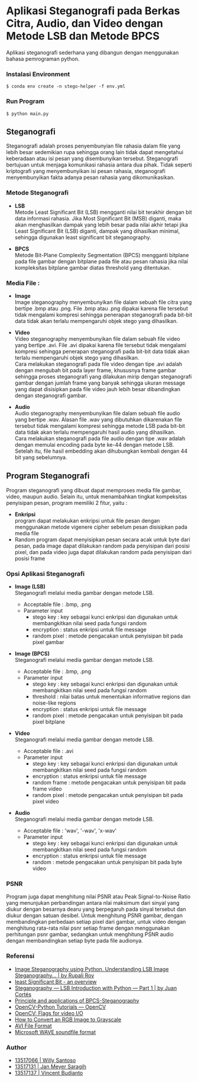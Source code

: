 # Aplikasi Steganografi pada Berkas Citra, Audio, dan Video dengan Metode LSB dan Metode BPCS

Aplikasi steganografi sederhana yang dibangun dengan menggunakan bahasa pemrograman python.

### Instalasi Environment
```
$ conda env create -n stego-helper -f env.yml
```

### Run Program
```
$ python main.py
```

## Steganografi
Steganografi adalah proses penyembunyian file rahasia dalam file yang lebih besar sedemikian rupa sehingga orang lain tidak dapat mengetahui keberadaan atau isi pesan yang disembunyikan tersebut. Steganografi bertujuan untuk menjaga komunikasi rahasia antara dua pihak. Tidak seperti kriptografi yang menyembunyikan isi pesan rahasia, steganografi menyembunyikan fakta adanya pesan rahasia yang dikomunikasikan.

### Metode Steganografi
- __LSB__ <br>
  Metode Least Significant Bit (LSB) mengganti nilai bit terakhir dengan bit data informasi rahasia. Jika Most Significant Bit (MSB) diganti, maka akan menghasilkan dampak yang lebih besar pada nilai akhir tetapi jika Least Significant Bit (LSB) diganti, dampak yang dihasilkan minimal, sehingga digunakan least significant bit steganography.

- __BPCS__ <br>
  Metode Bit-Plane Complexity Segmentation (BPCS) mengganti bitplane pada file gambar dengan bitplane pada file atau pesan rahasia jika nilai kompleksitas bitplane gambar diatas threshold yang ditentukan.

### Media File :
- __Image__ <br>
  Image steganography menyembunyikan file dalam sebuah file citra yang bertipe .bmp atau .png. File .bmp atau .png dipakai karena file tersebut tidak mengalami kompresi sehingga penerapan steganografi pada bit-bit data tidak akan terlalu mempengaruhi objek stego yang dihasilkan.

- __Video__ <br>
  Video steganography menyembunyikan file dalam sebuah file video yang bertipe .avi. File .avi dipakai karena file tersebut tidak mengalami kompresi sehingga penerapan steganografi pada bit-bit data tidak akan terlalu mempengaruhi objek stego yang dihasilkan. <br>
  Cara melakukan steganografi pada file video dengan tipe .avi adalah dengan mengubah bit pada layer frame, khususnya frame gambar sehingga proses steganografi yang dilakukan mirip dengan steganografi gambar dengan jumlah frame yang banyak sehingga ukuran message yang dapat disisipkan pada file video jauh lebih besar dibandingkan dengan steganografi gambar.

- __Audio__ <br>
Audio steganography menyembunyikan file dalam sebuah file audio yang bertipe .wav. Alasan file .wav yang dibutuhkan dikarenakan file tersebut tidak mengalami kompresi sehingga metode LSB pada bit-bit data tidak akan terlalu mempengaruhi hasil audio yang dihasilkan. <br>
Cara melakukan steganografi pada file audio dengan tipe .wav adalah dengan memulai encoding pada byte ke-44 dengan metode LSB. Setelah itu, file hasil embedding akan dihubungkan kembali dengan 44 bit yang sebelumnya.

## Program Steganografi
Program steganografi yang dibuat dapat memproses media file gambar, video, maupun audio. Selain itu, untuk menambahkan tingkat kompeksitas penyisipan pesan, program memiliki 2 fitur, yaitu :
- __Enkripsi__ <br>
  program dapat melakukan enkripsi untuk file pesan dengan menggunakan metode vigenere cipher sebelum pesan disisipkan pada media file
- Random
  program dapat menyisipkan pesan secara acak untuk byte dari pesan, pada image dapat dilakukan random pada penyisipan dari posisi pixel, dan pada video juga dapat dilakukan random pada penyisipan dari posisi frame

### Opsi Aplikasi Steganografi
- __Image (LSB)__ <br>
  Steganografi melalui media gambar dengan metode LSB.
    - Acceptable file : .bmp, .png
    - Parameter input
      - stego key : key sebagai kunci enkripsi dan digunakan untuk membangkitkan nilai seed pada fungsi random
      - encryption : status enkripsi untuk file message
      - random pixel : metode pengacakan untuk penyisipan bit pada pixel gambar

- __Image (BPCS)__ <br>
  Steganografi melalui media gambar dengan metode LSB.
    - Acceptable file : .bmp, .png
    - Parameter input
      - stego key : key sebagai kunci enkripsi dan digunakan untuk membangkitkan nilai seed pada fungsi random
      - threshold : nilai batas untuk menentukan informative regions dan noise-like regions
      - encryption : status enkripsi untuk file message
      - random pixel : metode pengacakan untuk penyisipan bit pada pixel bitplane

- __Video__ <br>
  Steganografi melalui media gambar dengan metode LSB.
    - Acceptable file : .avi
    - Parameter input
      - stego key : key sebagai kunci enkripsi dan digunakan untuk membangkitkan nilai seed pada fungsi random
      - encryption : status enkripsi untuk file message
      - random frame : metode pengacakan untuk penyisipan bit pada frame video
      - random pixel : metode pengacakan untuk penyisipan bit pada pixel video

- __Audio__ <br>
  Steganografi melalui media gambar dengan metode LSB.
    - Acceptable file : 'wav', '-wav', 'x-wav'
    - Parameter input
      - stego key : key sebagai kunci enkripsi dan digunakan untuk membangkitkan nilai seed pada fungsi random
      - encryption : status enkripsi untuk file message
      - random : metode pengacakan untuk penyisipan bit pada byte video

### PSNR
Program juga dapat menghitung nilai PSNR atau Peak Signal-to-Noise Ratio yang menunjukan perbandingan antara nlai maksimum dari sinyal yang diukur dengan besarnya dearu yang berpegaruh pada sinyal tersebut dan diukur dengan satuan desibel. Untuk menghitung PSNR gambar, dengan membandingkan perbedaan setiap pixel dari gambar, untuk video dengan menghitung rata-rata nilai psnr setiap frame dengan menggunakan perhitungan psnr gambar, sedangkan untuk menghitung PSNR audio dengan membandingkan setiap byte pada file audionya.

### Referensi
- [Image Steganography using Python. Understanding LSB Image Steganography… | by Rupali Roy](https://towardsdatascience.com/hiding-data-in-an-image-image-steganography-using-python-e491b68b1372)
- [least Significant Bit - an overview](https://www.sciencedirect.com/topics/computer-science/least-significant-bit)
- [Steganography — LSB Introduction with Python — Part 1 | by Juan Cortés](https://itnext.io/steganography-101-lsb-introduction-with-python-4c4803e08041)
- [Principle and applications of BPCS-Steganography](http://informatika.stei.itb.ac.id/~rinaldi.munir/Kriptografi/2015-2016/SPIE98.pdf)
- [OpenCV-Python Tutorials — OpenCV ](https://opencv-python-tutroals.readthedocs.io/en/latest/py_tutorials/py_tutorials.html)
- [OpenCV: Flags for video I/O](https://docs.opencv.org/3.4/d4/d15/group__videoio__flags__base.html)
- [How to Convert an RGB Image to Grayscale](https://e2eml.school/convert_rgb_to_grayscale.html)
- [AVI File Format](https://cdn.hackaday.io/files/274271173436768/avi.pdf)
- [Microsoft WAVE soundfile format](http://soundfile.sapp.org/doc/WaveFormat/)

### Author
- [13517066 | Willy Santoso](https://github.com/willysantoso05)
- [13517131 | Jan Meyer Saragih](https://github.com/Meyjan)
- [13517137 | Vincent Budianto](https://github.com/vincentbudianto)
